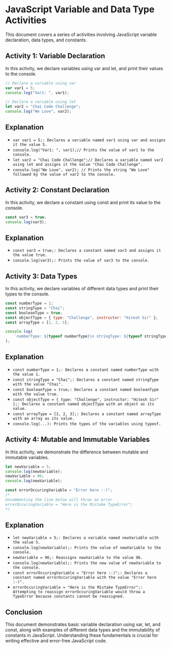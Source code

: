 # JavaScript Variable and Data Type Activities

This document covers a series of activities involving JavaScript variable declaration, data types, and constants.

## Activity 1: Variable Declaration

In this activity, we declare variables using var and let, and print their values to the console.

```javascript
// Declare a variable using var
var var1 = 5;
console.log("Var1: ", var1);

// Declare a variable using let
let var2 = "Chai Code Challenge";
console.log("We Love", var2);
```

## Explanation

- `var var1 = 5;: Declares a variable named var1 using var and assigns it the value 5.`
- `console.log("Var1: ", var1);// Prints the value of var1 to the console.`
- `let var2 = "Chai Code Challenge";// Declares a variable named var2 using let and assigns it the value "Chai Code Challenge".`
- `console.log("We Love", var2);
// Prints the string "We Love" followed by the value of var2 to the console.`

## Activity 2: Constant Declaration

In this activity, we declare a constant using const and print its value to the console.

```javascript
const var3 = true;
console.log(var3);
```

## Explanation

- `const var3 = true;: Declares a constant named var3 and assigns it the value true.`
- `console.log(var3);: Prints the value of var3 to the console.`

## Activity 3: Data Types

In this activity, we declare variables of different data types and print their types to the console.

```javascript
const numberType = 1;
const stringType = "Chai";
const booleanType = true;
const objectType = { type: "Challenge", instructor: "Hitesh Sir" };
const arrayType = [1, 2, 3];

console.log(
	`numberType: ${typeof numberType}\n stringType: ${typeof stringType}\n booleanType: ${typeof booleanType}\n objectType: ${typeof objectType}\n arrayType: ${typeof arrayType}`
);
```

## Explanation

- `const numberType = 1;: Declares a constant named numberType with the value 1.`
- `const stringType = "Chai";: Declares a constant named stringType with the value "Chai".`
- `const booleanType = true;: Declares a constant named booleanType with the value true.`
- `const objectType = { type: "Challenge", instructor: "Hitesh Sir" };: Declares a constant named objectType with an object as its value.`
- `const arrayType = [1, 2, 3];: Declares a constant named arrayType with an array as its value.`
- `console.log(...): Prints the types of the variables using typeof.`

## Activity 4: Mutable and Immutable Variables

In this activity, we demonstrate the difference between mutable and immutable variables.

```javascript
let newVariable = 5;
console.log(newVariable);
newVariable = 96;
console.log(newVariable);

const errorOccuringVariable = "Error here :-)";
/*
Uncommenting the line below will throw an error
errorOccuringVariable = "Here is the Mistake TypeError";
*/
```

## Explanation

- `let newVariable = 5;: Declares a variable named newVariable with the value 5.`
- `console.log(newVariable);: Prints the value of newVariable to the console.`
- `newVariable = 96;: Reassigns newVariable to the value 96.`
- `console.log(newVariable);: Prints the new value of newVariable to the console.`
- `const errorOccuringVariable = "Error here :-)";: Declares a constant named errorOccuringVariable with the value "Error here :-)".`
- `errorOccuringVariable = "Here is the Mistake TypeError";: Attempting to reassign errorOccuringVariable would throw a TypeError because constants cannot be reassigned.`

## Conclusion

This document demonstrates basic variable declaration using var, let, and const, along with examples of different data types and the immutability of constants in JavaScript. Understanding these fundamentals is crucial for writing effective and error-free JavaScript code.
